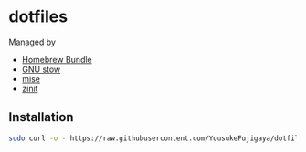 # dotfiles

Managed by

- [Homebrew Bundle](https://github.com/Homebrew/homebrew-bundle)
- [GNU stow](https://www.gnu.org/software/stow/)
- [mise](https://github.com/jdx/mise)
- [zinit](https://github.com/zdharma-continuum/zinit)

## Installation

```bash
sudo curl -o - https://raw.githubusercontent.com/YousukeFujigaya/dotfiles/main/install.sh | sh
```
